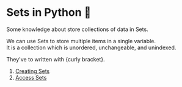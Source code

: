 # Sets in Python :snake:
Some knowledge about store collections of data in Sets.

We can use Sets to store multiple items in a single variable. </br>
It is a collection which is unordered, unchangeable, and unindexed.

They've to written with {curly bracket}.

1.  [Creating Sets](creating-sets.py)
2.  [Access Sets](access-sets.py)
